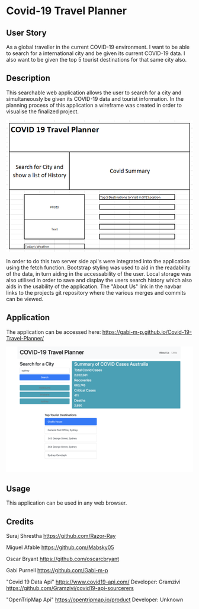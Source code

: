 # Covid-19 Travel Planner

## User Story

As a global traveller in the current COVID-19 environment.
I want to be able to search for a international city and be given its current COVID-19 data.
I also want to be given the top 5 tourist destinations for that same city also.

## Description

This searchable web application allows the user to search for a city and simultaneously be given its COVID-19 data and tourist information.
In the planning process of this application a wireframe was created in order to visualise the finalized project.

![Wireframe](assets/Images/wireframe.png)

In order to do this two server side api's were integrated into the application using the fetch function. Bootstrap styling was used to aid in the readability of the data, in turn aiding in the accessability of the user. Local storage was also utilised in order to save and display the users search history which also aids in the usability of the application. The "About Us" link in the navbar links to the projects git repository where the various merges and commits can be viewed.

## Application

The application can be accessed here: https://gabi-m-p.github.io/Covid-19-Travel-Planner/

![Travel Planner Screenshot](assets/Images/TravelPlanner.png)

## Usage

This application can be used in any web browser.

## Credits

Suraj Shrestha
https://github.com/Razor-Ray

Miguel Afable
https://github.com/Mabsky05

Oscar Bryant
https://github.com/oscarcbryant

Gabi Purnell
https://github.com/Gabi-m-p

"Covid 19 Data Api"
https://www.covid19-api.com/
Developer: Gramzivi https://github.com/Gramzivi/covid19-api-sourcerers

"OpenTripMap Api"
https://opentripmap.io/product
Developer: Unknown

<!-- # <Your-Project-Title>
## Description
Provide a short description explaining the what, why, and how of your project. Use the following questions as a guide:
- What was your motivation?
- Why did you build this project? (Note: the answer is not "Because it was a homework assignment.")
- What problem does it solve?
- What did you learn?
## Table of Contents (Optional)
If your README is long, add a table of contents to make it easy for users to find what they need.
- [Installation](#installation)
- [Usage](#usage)
- [Credits](#credits)
- [License](#license)
## Installation
What are the steps required to install your project? Provide a step-by-step description of how to get the development environment running.
## Usage
Provide instructions and examples for use. Include screenshots as needed.
To add a screenshot, create an `assets/images` folder in your repository and upload your screenshot to it. Then, using the relative filepath, add it to your README using the following syntax:
    ```md
    ![alt text](assets/images/screenshot.png)
    ```
## Credits
List your collaborators, if any, with links to their GitHub profiles.
If you used any third-party assets that require attribution, list the creators with links to their primary web presence in this section.
If you followed tutorials, include links to those here as well.
## License
The last section of a high-quality README file is the license. This lets other developers know what they can and cannot do with your project. If you need help choosing a license, refer to [https://choosealicense.com/](https://choosealicense.com/).
---
🏆 The previous sections are the bare minimum, and your project will ultimately determine the content of this document. You might also want to consider adding the following sections.
## Badges
![badmath](https://img.shields.io/github/languages/top/nielsenjared/badmath)
Badges aren't necessary, per se, but they demonstrate street cred. Badges let other developers know that you know what you're doing. Check out the badges hosted by [shields.io](https://shields.io/). You may not understand what they all represent now, but you will in time.
## Features
If your project has a lot of features, list them here.
## How to Contribute
If you created an application or package and would like other developers to contribute it, you can include guidelines for how to do so. The [Contributor Covenant](https://www.contributor-covenant.org/) is an industry standard, but you can always write your own if you'd prefer.
## Tests
Go the extra mile and write tests for your application. Then provide examples on how to run them here. -->
